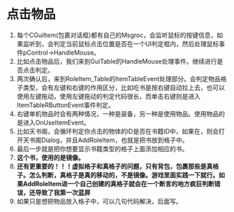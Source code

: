 # 点击物品
1. 每个CGuiItem(包裹对话框)都有自己的Msgroc，会监听鼠标的按键信息，如果监听到，会判定当前鼠标点击位置是否在一个UI判定框内，然后处理鼠标事件pControl->HandleMouse。
2. 比如点击物品后，我们来到GuiTable的HandleMouse处理事件。继续进行是否点击判定。
3. 两次确认后，来到RoleItem_Table的ItemTableEvent处理部分。会判定物品格子类型，会有左键和右键的作用区分，比如吃书是按右键自动拉上去，也可以使用左键拖动，使用左键拖动的判定代码很长，而单击右键则是进入ItemTableRButtonEvent事件判定。
4. 右键单机物品时会有两种情况，一种是装备，另一种是使用物品。使用物品的是进入OnUseItemEvent。
5. 比如天书阁，会循环判定你点击的物体的ID是否在书籍ID中，如果在，则会打开天书阁Dialog，并且AddRoleItem，也就是把书放到格子中。
6. 最后一步就是把你想要显示书籍类型的格子上面添加相应的书。
7. **这个书，使用的是镜像。**
8. **还有更重要的！！！虚拟格子和真格子的问题，只有背包，包裹那些是真格子。怎么判断，真格子是真的移动的，不是镜像。游戏里面实践一下就行。如果AddRoleItem进一个自己创建的真格子就会在一个断言的地方疯狂判断错误，还导致了我第一次蓝屏**
9. 如果只是想把物品放入格子中，可以几句代码解决，后面写。
